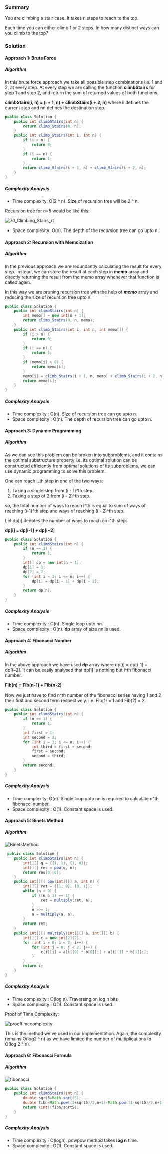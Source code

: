 ### Summary
You are climbing a stair case. It takes n steps to reach to the top.

Each time you can either climb 1 or 2 steps. In how many distinct ways can you climb to the top?

### Solution
#### Approach 1: Brute Force
##### Algorithm
In this brute force approach we take all possible step combinations i.e. 1 and 2, at every step. At every step we are calling the function
**climbStairs** for step 1 and step 2, and return the sum of returned values of both functions.

**climbStairs(i, n) = (i + 1, n) + climbStairs(i + 2, n)**
where ii defines the current step and nn defines the destination step.
```java
public class Solution {
    public int climbStairs(int n) {
        return climb_Stairs(0, n);
    }
    public int climb_Stairs(int i, int n) {
        if (i > n) {
            return 0;
        }
        if (i == n) {
            return 1;
        }
        return climb_Stairs(i + 1, n) + climb_Stairs(i + 2, n);
    }
}
```

##### Complexity Analysis
* Time complexity: O(2 ^ n). Size of recursion tree will be 2 ^ n.

Recursion tree for n=5 would be like this:

![70_Climbing_Stairs_rt](./img/70_Climbing_Stairs_rt.jpg)

* Space complexity: O(n). The depth of the recursion tree can go upto n.

#### Approach 2: Recursion with Memoization
##### Algorithm

In the previous approach we are redundantly calculating the result for every step. 
Instead, we can store the result at each step in **_memo_** array and directly returning the result from the memo array whenever that function is called again.

In this way we are pruning recursion tree with the help of **_memo_** array and reducing the size of recursion tree upto n.

```java
public class Solution {
    public int climbStairs(int n) {
        int memo[] = new int[n + 1];
        return climb_Stairs(0, n, memo);
    }
    public int climb_Stairs(int i, int n, int memo[]) {
        if (i > n) {
            return 0;
        }
        if (i == n) {
            return 1;
        }
        if (memo[i] > 0) {
            return memo[i];
        }
        memo[i] = climb_Stairs(i + 1, n, memo) + climb_Stairs(i + 2, n, memo);
        return memo[i];
    }
}
```

##### Complexity Analysis
* Time complexity : O(n). Size of recursion tree can go upto n.
* Space complexity : O(n). The depth of recursion tree can go upto n.


#### Approach 3: Dynamic Programming
##### Algorithm
As we can see this problem can be broken into subproblems, and it contains the optimal substructure property i.e. its optimal solution can be constructed efficiently from optimal solutions of its subproblems, we can use dynamic programming to solve this problem.

One can reach i_th step in one of the two ways:
1. Taking a single step from (i - 1)^th step.
2. Taking a step of 2 from (i - 2)^th step.

so, the total number of ways to reach i^th is equal to sum of ways of reaching (i-1)^th step and ways of reaching (i - 2)^th step.

Let dp[i] denotes the number of ways to reach on i^th step:

**dp[i] = dp[i-1] + dp[i−2]**


```java
public class Solution {
    public int climbStairs(int n) {
        if (n == 1) {
            return 1;
        }
        int[] dp = new int[n + 1];
        dp[1] = 1;
        dp[2] = 2;
        for (int i = 3; i <= n; i++) {
            dp[i] = dp[i - 1] + dp[i - 2];
        }
        return dp[n];
    }
}
```
##### Complexity Analysis

* Time complexity : O(n). Single loop upto nn.
* Space complexity : O(n). **dp** array of size nn is used.

#### Approach 4: Fibonacci Number
##### Algorithm

In the above approach we have used **_dp_** array where dp[i] = dp[i-1] + dp[i−2]. 
it can be easily analysed that dp[i] is nothing but i^th fibonacci number.

**Fib(n) = Fib(n-1) + Fib(n-2)**

Now we just have to find n^th number of the fibonacci series having 1 and 2 their first and second term respectively.
i.e. Fib(1) = 1 and Fib(2) = 2.

```java
public class Solution {
    public int climbStairs(int n) {
        if (n == 1) {
            return 1;
        }
        int first = 1;
        int second = 2;
        for (int i = 3; i <= n; i++) {
            int third = first + second;
            first = second;
            second = third;
        }
        return second;
    }
}
```

##### Complexity Analysis

* Time complexity: O(n). Single loop upto nn is required to calculate n^th fibonacci number.
* Space complexity : O(1). Constant space is used.

#### Approach 5: Binets Method
##### Algorithm

![BinetsMethod](./img/BinetsMethod.png)

```java
 public class Solution {
    public int climbStairs(int n) {
        int[][] q = {{1, 1}, {1, 0}};
        int[][] res = pow(q, n);
        return res[0][0];
    }
    public int[][] pow(int[][] a, int n) {
        int[][] ret = {{1, 0}, {0, 1}};
        while (n > 0) {
            if ((n & 1) == 1) {
                ret = multiply(ret, a);
            }
            n >>= 1;
            a = multiply(a, a);
        }
        return ret;
    }
    public int[][] multiply(int[][] a, int[][] b) {
        int[][] c = new int[2][2];
        for (int i = 0; i < 2; i++) {
            for (int j = 0; j < 2; j++) {
                c[i][j] = a[i][0] * b[0][j] + a[i][1] * b[1][j];
            }
        }
        return c;
    }
}
```
##### Complexity Analysis
* Time complexity : O(log n). Traversing on log n bits
* Space complexity : O(1). Constant space is used.

Proof of Time Complexity:

![prooftimecomplexity](./img/prooftimecomplexity.png)

This is the method we've used in our implementation. Again, the complexity remains O(log2 ^ n) as we have limited the number of multiplications to O(log 2 ^ n).


#### Approach 6: Fibonacci Formula
##### Algorithm
![fibonacci](./img/fibonacci.png)

```java
public class Solution {
    public int climbStairs(int n) {
        double sqrt5=Math.sqrt(5);
        double fibn=Math.pow((1+sqrt5)/2,n+1)-Math.pow((1-sqrt5)/2,n+1);
        return (int)(fibn/sqrt5);
    }
}
```

##### Complexity Analysis
* Time complexity : O(logn). powpow method takes **log n** time.
* Space complexity : O(1). Constant space is used.